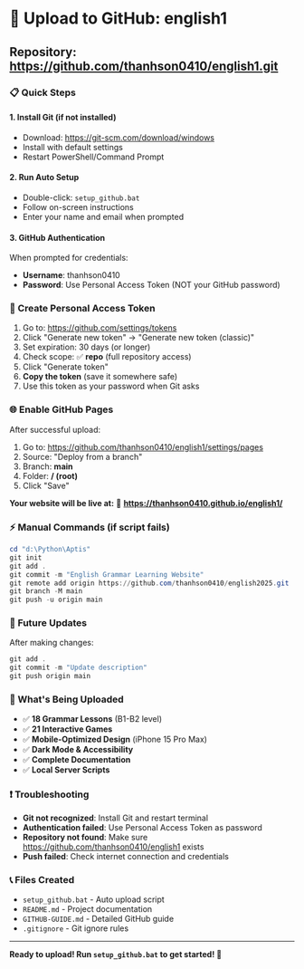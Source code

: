 # 🚀 Upload to GitHub: english1

## Repository: https://github.com/thanhson0410/english1.git

### 📋 Quick Steps

#### 1. Install Git (if not installed)
- Download: https://git-scm.com/download/windows
- Install with default settings
- Restart PowerShell/Command Prompt

#### 2. Run Auto Setup
- Double-click: `setup_github.bat`
- Follow on-screen instructions
- Enter your name and email when prompted

#### 3. GitHub Authentication
When prompted for credentials:
- **Username**: thanhson0410
- **Password**: Use Personal Access Token (NOT your GitHub password)

### 🔑 Create Personal Access Token
1. Go to: https://github.com/settings/tokens
2. Click "Generate new token" → "Generate new token (classic)"
3. Set expiration: 30 days (or longer)
4. Check scope: ✅ **repo** (full repository access)
5. Click "Generate token"
6. **Copy the token** (save it somewhere safe)
7. Use this token as your password when Git asks

### 🌐 Enable GitHub Pages
After successful upload:
1. Go to: https://github.com/thanhson0410/english1/settings/pages
2. Source: "Deploy from a branch" 
3. Branch: **main**
4. Folder: **/ (root)**
5. Click "Save"

**Your website will be live at:**
🔗 **https://thanhson0410.github.io/english1/**

### ⚡ Manual Commands (if script fails)
```powershell
cd "d:\Python\Aptis"
git init
git add .
git commit -m "English Grammar Learning Website"
git remote add origin https://github.com/thanhson0410/english2025.git
git branch -M main
git push -u origin main
```

### 🔄 Future Updates
After making changes:
```powershell
git add .
git commit -m "Update description"
git push origin main
```

### 📁 What's Being Uploaded
- ✅ **18 Grammar Lessons** (B1-B2 level)
- ✅ **21 Interactive Games** 
- ✅ **Mobile-Optimized Design** (iPhone 15 Pro Max)
- ✅ **Dark Mode & Accessibility**
- ✅ **Complete Documentation**
- ✅ **Local Server Scripts**

### ❗ Troubleshooting
- **Git not recognized**: Install Git and restart terminal
- **Authentication failed**: Use Personal Access Token as password
- **Repository not found**: Make sure https://github.com/thanhson0410/english1 exists
- **Push failed**: Check internet connection and credentials

### 📞 Files Created
- `setup_github.bat` - Auto upload script
- `README.md` - Project documentation  
- `GITHUB-GUIDE.md` - Detailed GitHub guide
- `.gitignore` - Git ignore rules

---
**Ready to upload! Run `setup_github.bat` to get started! 🎯**
